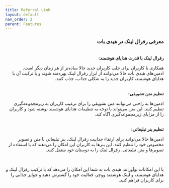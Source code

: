 ```yaml
---
title: Referral Link
layout: default
nav_order: 2
parent: Features
---
```


<head>
    <meta charset="utf-8">
    <link rel="stylesheet" href="https://b3h1z.github.io/HidyBot-Docs/assets/css/style.css">
</head>
<div dir="rtl">

<h3>معرفی رفرال لینک در هیدی بات </h3>
<br>
<b>رفرال لینک با قدرت هدایای هوشمند:</b>
<p>همکاری با کاربران برای جلب کاربران جدید حالا ساده‌تر از هر زمان دیگر است. ادمین‌های هیدی بات حالا می‌توانند از ابزار رفرال لینک بهره‌مند شوند و با ترکیب آن با هدایای هوشمند، کاربران جدید را به شکلی جذاب، جذب کنند.</p>

<br>
<b>تنظیم متن تشویقی:</b>
<p>ادمین‌ها به راحتی می‌توانند متن تشویقی را برای ترغیب کاربران به زیرمجموعه‌گیری تنظیم کنند. این متن می‌تواند با توجه به تنظیمات هدایای هوشمند نوشته شود و کاربران را از مزایای زیرمجموعه‌گیری آگاه کند.</p>

<br>
<b>تنظیم بنر تبلیغاتی:</b>
<p>ادمین‌ها حالا می‌توانند برای ارتقاء جذابیت رفرال لینک، بنر تبلیغاتی با متن و تصویر مخصوص خود را تنظیم کنند. این بنرها به کاربران این امکان را می‌دهند که با استفاده از تصویرها و متن تبلیغاتی، رفرال لینک را به دوستان خود منتقل کنند.</p>

<br>
<p>با این امکانات نوآورانه، هیدی بات به شما این امکان را می‌دهد که با ترکیب رفرال لینک و هدایای هوشمند، و لینک هوشمند ووچر، فعالیت خود را گسترش دهید و جوایز جذابی را برای کاربران فراهم کنید.</p>

</div>
